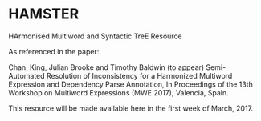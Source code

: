 # HAMSTER
HArmonised Multiword and Syntactic TreE Resource

As referenced in the paper:

Chan, King, Julian Brooke and Timothy Baldwin (to appear) Semi-Automated Resolution of Inconsistency for a Harmonized Multiword Expression and Dependency Parse Annotation, In Proceedings of the 13th Workshop on Multiword Expressions (MWE 2017), Valencia, Spain.

This resource will be made available here in the first week of March, 2017.
